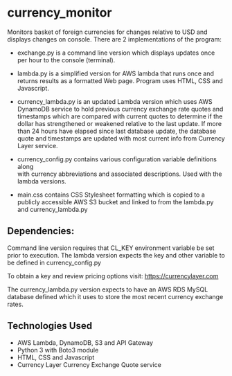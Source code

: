# currency_monitor

Monitors basket of foreign currencies for changes relative to USD and displays changes on console. There are 2 implementations of the program:

- exchange.py is a command line version which displays updates once per hour
   to the console (terminal).

- lambda.py is a simplified version for AWS lambda that runs once and returns
  results as a formatted Web page. Program uses HTML, CSS and Javascript.

- currency_lambda.py is an updated Lambda version which uses AWS DynamoDB service
  to hold previous currency exchange rate quotes and timestamps which are compared
  with current quotes to determine if the dollar has strengthened or weakened
  relative to the last update. If more than 24 hours have elapsed since last
  database update, the database quote and timestamps are updated with most
  current info from Currency Layer service.

- currency_config.py contains various configuration variable definitions along   
  with currency abbreviations and associated descriptions. Used with the lambda
  versions.

- main.css contains CSS Stylesheet formatting which is copied to a publicly
  accessible AWS S3 bucket and linked to from the lambda.py and currency_lambda.py

## Dependencies:

Command line version requires that CL_KEY environment variable be set prior to
execution. The lambda version expects the key and other variable to be defined
in currency_config.py

To obtain a key and review pricing options visit: https://currencylayer.com

The currency_lambda.py version expects to have an AWS RDS MySQL database defined
which it uses to store the most recent currency exchange rates.

## Technologies Used

- AWS Lambda, DynamoDB, S3 and API Gateway
- Python 3 with Boto3 module
- HTML, CSS and Javascript
- Currency Layer Currency Exchange Quote service
